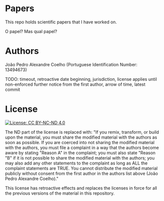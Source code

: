 # Papers
This repo holds scientific papers that I have worked on.

O papel? Mas qual papel?

# Authors
João Pedro Alexandre Coelho (Portuguese Identification  Number: 13494673)

TODO: timeout, retroactive date beginning, jurisdiction, license applies until non-enforced further notice from the first author, arrow of time, latest commit 

# License

[![License: CC BY-NC-ND 4.0](https://img.shields.io/badge/License-CC%20BY--NC--ND%204.0-lightgrey.svg)](https://creativecommons.org/licenses/by-nc-nd/4.0/)

The ND part of the license is replaced with: "If you remix, transform, or build upon the material, you must share the modified material with the authors as soon as possible. If you are coerced into not sharing the modified material with the authors, you must file a complaint in a way that the authors become aware by stating "Reason A" in the complaint; you must also state "Reason "B" if it is not possible to share the modified material with the authors; you may also add any other statements to the complaint as long as ALL the complaint statements are TRUE.
You cannot distribute the modified material publicly without consent from the first author in the authors list above (João Pedro Alexandre Coelho)."

This license has retroactive effects and replaces the licenses in force for all the previous versions of the material in this repository. 
